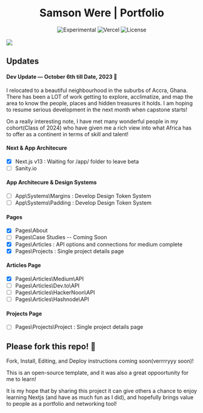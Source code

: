 
<div align="center">
  <h1>Samson Were | Portfolio</h1>
  <p></p>
  <img src="https://img.shields.io/badge/stability-alpha-orange.svg" alt="Experimental">
  <img src="https://vercelbadge.vercel.app/api/samsonroyal/portfolio-samson" alt="Vercel">
  <img src="https://img.shields.io/github/license/samsonroyal/portfolio-samson" alt="License">
  <br><br>
</div>

<img src="https://weresamson.com/images/header-background.jpg">

## Updates
#### Dev Update — October 6th till Date, 2023 🥰
I relocated to a beautiful neighbourhood in the suburbs of Accra, Ghana. There has been a LOT of work getting to explore, acclimatize, and map the area to know the people, places and hidden treasures it holds. I am hoping to resume serious development in the next month when capstone starts!

On a really interesting note, I have met many wonderful people in my cohort(Class of 2024) who have given me a rich view into what Africa has to offer as a continent in terms of skill and talent! 

#### Next & App Architecure
- [x] Next.js v13 : Waiting for /app/ folder to leave beta
- [ ] Sanity.io

#### App Architecure & Design Systems
- [ ] App\Systems\Margins : Develop Design Token System
- [ ] App\Systems\Padding : Develop Design Token System

#### Pages
- [x] Pages\About
- [ ] Pages\Case Studies -- Coming Soon
- [x] Pages\Articles : API options and connections for medium complete
- [x] Pages\Projects : Single project details page

#### Articles Page
- [x] Pages\Articles\Medium\API
- [ ] Pages\Articles\Dev.to\API
- [ ] Pages\Articles\HackerNoon\API
- [ ] Pages\Articles\Hashnode\API

#### Projects Page
- [ ] Pages\Projects\Project : Single project details page

## Please fork this repo! 🦄

Fork, Install, Editing, and Deploy instructions coming soon(verrrryyy soon)!

This is an open-source template, and it was also a great oppoortunity for me to learn! 

It is my hope that by sharing this project it can give others a chance to enjoy learning Nextjs (and have as much fun as I did), and hopefully brings value to people as a portfolio and networking tool!


